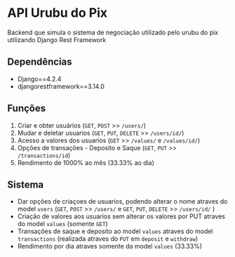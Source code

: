 # API Urubu do Pix
Backend que simula o sistema de negociação utilizado pelo urubu do pix utilizando Django Rest Framework

## Dependências 
- Django==4.2.4
- djangorestframework==3.14.0

## Funções
1. Criar e obter usuários (`GET`, `POST`  >> `/users/`)
2. Mudar e deletar usuarios (`GET`, `PUT`, `DELETE` >> `/users/id/`)
3. Acesso a valores dos usuarios (`GET` >> `/values/` e `/values/id/`)
4. Opções de transações - Deposito e Saque (`GET`, `PUT` >> `/transactions/id`)
5. Rendimento de 1000% ao mês (33.33% ao dia)

## Sistema
- Dar opções de criaçoes de usuarios, podendo alterar o nome atraves do model `users` (`GET`, `POST` >> `/users/` e `GET`, `PUT`, `DELETE` >> `/users/id/` )
- Criação de valores aos usuarios sem alterar os valores por PUT atraves do model `values` (somente `GET`)
- Transações de saque e deposito ao model `values` atraves do model `transactions` (realizada atraves do `PUT` em `deposit` e `withdraw`)
- Rendimento por dia atraves somente da model `values` (33.33%)
